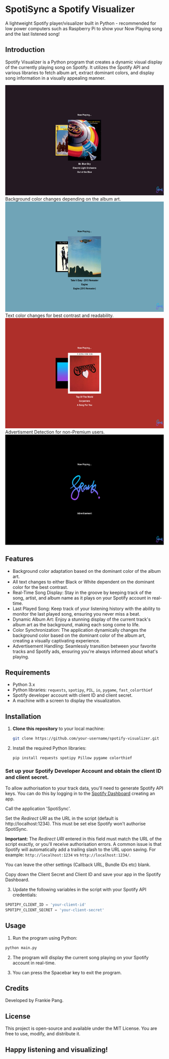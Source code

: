 # SpotiSync a Spotify Visualizer
 A lightweight Spotify player/visualizer built in Python - recommended for low power computers such as Raspberry Pi  to show your Now Playing song and the last listened song!

## Introduction

Spotify Visualizer is a Python program that creates a dynamic visual display of the currently playing song on Spotify. It utilizes the Spotify API and various libraries to fetch album art, extract dominant colors, and display song information in a visually appealing manner.

<img src="Demo1.png" alt="Demo1" height="350" />
 Background color changes depending on the album art.
<img src="Demo2.png" alt="Demo2" height="350" />
 Text color changes for best contrast and readability.
<img src="Demo3.png" alt="Demo3" height="350" />
 Advertisment Detection for non-Premium users.
<img src="AdvertDemo.png" alt="Advert Detection" height="350" />

## Features

- Background color adaptation based on the dominant color of the album art.
- All text changes to either Black or White dependent on the dominant color for the best contrast.
- Real-Time Song Display: Stay in the groove by keeping track of the song, artist, and album name as it plays on your Spotify account in real-time.
- Last Played Song: Keep track of your listening history with the ability to monitor the last played song, ensuring you never miss a beat.
- Dynamic Album Art: Enjoy a stunning display of the current track's album art as the background, making each song come to life.
- Color Synchronization: The application dynamically changes the background color based on the dominant color of the album art, creating a visually captivating experience.
- Advertisement Handling: Seamlessly transition between your favorite tracks and Spotify ads, ensuring you're always informed about what's playing.

## Requirements

- Python 3.x
- Python libraries: `requests`, `spotipy`, `PIL`, `io`, `pygame`, `fast_colorthief`
- Spotify developer account with client ID and client secret.
- A machine with a screen to display the visualization.

## Installation

1. **Clone this repository** to your local machine:
	```bash
 	git clone https://github.com/your-username/spotify-visualizer.git
2. Install the required Python libraries:
	```bash
 	pip install requests spotipy Pillow pygame colorthief
### Set up your Spotify Developer Account and obtain the client ID and client secret.
To allow authorisation to your track data, you'll need to generate Spotify API keys. You can do this by logging in to the [Spotify Dashboard](https://developer.spotify.com/dashboard/applications) creating an app.

Call the application 'SpotiSync'.

Set the _Redirect URI_ as the URL in the script (default is http://localhost:1234). This must be set else Spotify won't authorise SpotiSync.

**Important:** The _Redirect URI_ entered in this field must match the URL of the script exactly, or you'll receive authorisation errors. A common issue is that Spotify will automatically add a trailing slash to the URL upon saving. For example: `http://localhost:1234` vs `http://localhost:1234/`.

You can leave the other settings (Callback URL, Bundle IDs etc) blank.

Copy down the Client Secret and Client ID and save your app in the Spotify Dashboard.

3. Update the following variables in the script with your Spotify API credentials:
```python
SPOTIPY_CLIENT_ID = 'your-client-id'
SPOTIPY_CLIENT_SECRET = 'your-client-secret'
```
## Usage
1. Run the program using Python:
```python
python main.py
```
2. The program will display the current song playing on your Spotify account in real-time.

3. You can press the Spacebar key to exit the program.

## Credits
Developed by Frankie Pang.

## License
This project is open-source and available under the MIT License. You are free to use, modify, and distribute it.

## Happy listening and visualizing!
